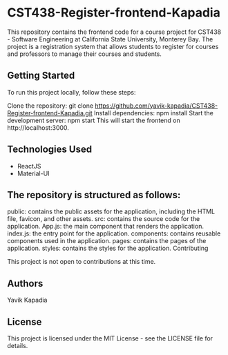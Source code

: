 # CST438-Register-frontend-Kapadia

This repository contains the frontend code for a course project for CST438 - Software Engineering at California State University, Monterey Bay. The project is a registration system that allows students to register for courses and professors to manage their courses and students.

## Getting Started

To run this project locally, follow these steps:

Clone the repository: git clone https://github.com/yavik-kapadia/CST438-Register-frontend-Kapadia.git
Install dependencies: npm install
Start the development server: npm start
This will start the frontend on http://localhost:3000.

## Technologies Used

- ReactJS
- Material-UI

## The repository is structured as follows:

public: contains the public assets for the application, including the HTML file, favicon, and other assets.
src: contains the source code for the application.
App.js: the main component that renders the application.
index.js: the entry point for the application.
components: contains reusable components used in the application.
pages: contains the pages of the application.
styles: contains the styles for the application.
Contributing

This project is not open to contributions at this time.

## Authors

Yavik Kapadia

## License

This project is licensed under the MIT License - see the LICENSE file for details.
